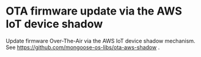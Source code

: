 # OTA firmware update via the AWS IoT device shadow

Update firmware Over-The-Air via the AWS IoT device shadow mechanism.
See https://github.com/mongoose-os-libs/ota-aws-shadow .
